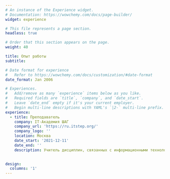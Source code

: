 ```yaml
---
# An instance of the Experience widget.
# Documentation: https://wowchemy.com/docs/page-builder/
widget: experience

# This file represents a page section.
headless: true

# Order that this section appears on the page.
weight: 40

title: Опыт работы
subtitle:

# Date format for experience
#   Refer to https://wowchemy.com/docs/customization/#date-format
date_format: Jan 2006

# Experiences.
#   Add/remove as many `experience` items below as you like.
#   Required fields are `title`, `company`, and `date_start`.
#   Leave `date_end` empty if it's your current employer.
#   Begin multi-line descriptions with YAML's `|2-` multi-line prefix.
experience:
  - title: Преподаватель
    company: IT-Академия ШАГ
    company_url: 'https://ru.itstep.org/'
    company_logo: ''
    location: Москва
    date_start: '2021-12-11'
    date_end: ''
    description: Учитель дисциплин, связанных с информационными технологиями.
       

design:
  columns: '1'
---
```

